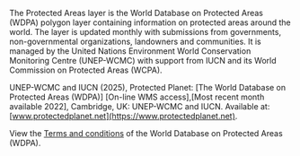 The Protected Areas layer is the World Database on Protected Areas (WDPA) polygon layer containing information on protected areas around the world. The layer is updated monthly with submissions from governments, non-governmental organizations, landowners and communities. It is managed by the United Nations Environment World Conservation Monitoring Centre (UNEP-WCMC) with support from IUCN and its World Commission on Protected Areas (WCPA).

UNEP-WCMC and IUCN (2025), Protected Planet: [The World Database on Protected Areas (WDPA)] [On-line WMS access],[Most recent month available 2022], Cambridge, UK: UNEP-WCMC and IUCN. Available at: [www.protectedplanet.net](https://www.protectedplanet.net).

View the [Terms and conditions](https://www.protectedplanet.net/en/legal) of the World Database on Protected Areas (WDPA).

